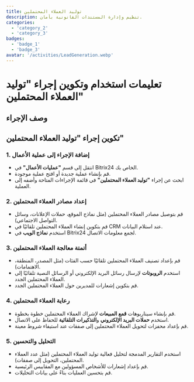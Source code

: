 ```yaml
---
title: توليد العملاء المحتملين
description: تنظيم وإدارة المستندات القانونية بأمان.
categories: 
  - 'category_2'
  - 'category_3'
badges: 
  - 'badge_1'
  - 'badge_3'
avatar: '/activities/LeadGeneration.webp'
---
```


# تعليمات استخدام وتكوين إجراء "توليد العملاء المحتملين"

## وصف الإجراء

## **تكوين إجراء "توليد العملاء المحتملين"**

### 1. إضافة الإجراء إلى عملية الأعمال
- انتقل إلى قسم **"عمليات الأعمال"** في Bitrix24 الخاص بك.
- قم بإنشاء عملية جديدة أو افتح عملية موجودة.
- ابحث عن إجراء **"توليد العملاء المحتملين"** في قائمة الإجراءات المتاحة وأضفه إلى العملية.

### 2. إعداد مصادر العملاء المحتملين
- قم بتوصيل مصادر العملاء المحتملين (مثل نماذج الموقع، حملات الإعلانات، وسائل التواصل الاجتماعي).
- قم بتكوين إنشاء العملاء المحتملين تلقائيًا في CRM عند استلام البيانات.
- استخدم **نماذج الويب** في Bitrix24 لجمع معلومات الاتصال.

### 3. أتمتة معالجة العملاء المحتملين
- قم بإعداد تصنيف العملاء المحتملين تلقائيًا حسب الفئات (مثل المصدر، المنطقة، الاهتمامات).
- استخدم **الروبوتات** لإرسال رسائل البريد الإلكتروني أو الرسائل النصية تلقائيًا إلى العملاء المحتملين الجدد.
- قم بتكوين إشعارات للمديرين حول العملاء المحتملين الجدد.

### 4. رعاية العملاء المحتملين
- قم بإنشاء سيناريوهات **قمع المبيعات** لإشراك العملاء المحتملين خطوة بخطوة.
- استخدم **حملات البريد الإلكتروني** و**التذكيرات التلقائية** للحفاظ على الاتصال.
- قم بإعداد محفزات لتحويل العملاء المحتملين إلى صفقات عند استيفاء شروط معينة.

### 5. التحليل والتحسين
- استخدم التقارير المدمجة لتحليل فعالية توليد العملاء المحتملين (مثل عدد العملاء المحتملين، التحويل إلى صفقات).
- قم بإعداد إشعارات للأشخاص المسؤولين مع المقاييس الرئيسية.
- قم بتحسين العمليات بناءً على بيانات التحليلات.